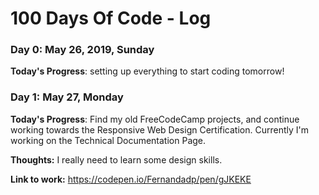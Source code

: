 # 100 Days Of Code - Log

### Day 0: May 26, 2019, Sunday

**Today's Progress**: setting up everything to start coding tomorrow!

### Day 1: May 27, Monday

**Today's Progress**: Find my old FreeCodeCamp projects, and continue working towards the Responsive Web Design Certification. Currently I'm working on the Technical Documentation Page.

**Thoughts:** I really need to learn some design skills.

**Link to work:** https://codepen.io/Fernandadp/pen/gJKEKE
